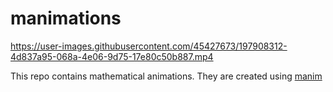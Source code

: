 # manimations

https://user-images.githubusercontent.com/45427673/197908312-4d837a95-068a-4e06-9d75-17e80c50b887.mp4

This repo contains mathematical animations. They are created using [manim](https://docs.manim.community/en/stable/)
